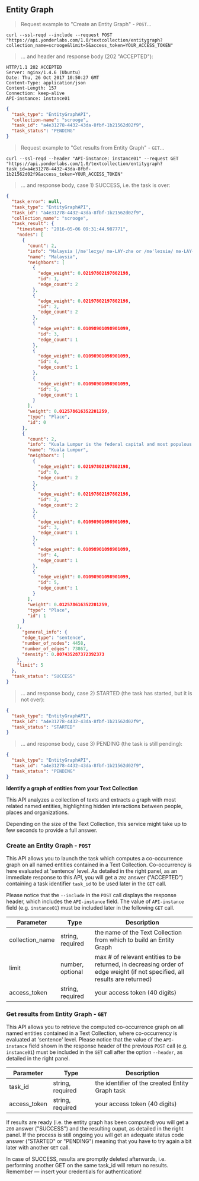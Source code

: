 ## Entity Graph 

> Request example to "Create an Entity Graph" - `POST`...


```shell
curl --ssl-reqd --include --request POST "https://api.yonderlabs.com/1.0/textcollection/entitygraph?collection_name=scrooge&limit=5&access_token=YOUR_ACCESS_TOKEN"
```


>... and header and response body (202 "ACCEPTED"):

```
HTTP/1.1 202 ACCEPTED
Server: nginx/1.4.6 (Ubuntu)
Date: Thu, 26 Oct 2017 10:50:27 GMT
Content-Type: application/json
Content-Length: 157
Connection: keep-alive
API-instance: instance01
```
```json
{
  "task_type": "EntityGraphAPI", 
  "collection-name": "scrooge", 
  "task_id": "a4e31278-4432-43da-8fbf-1b21562d02f9", 
  "task_status": "PENDING"
}
```

> Request example to "Get results from Entity Graph" - `GET`...


```shell
curl --ssl-reqd --header "API-instance: instance01" --request GET "https://api.yonderlabs.com/1.0/textcollection/entitygraph?task_id=a4e31278-4432-43da-8fbf-1b21562d02f9&access_token=YOUR_ACCESS_TOKEN"
```


>... and response body, case 1) SUCCESS, i.e. the task is over:

```json
{
  "task_error": null,
  "task_type": "EntityGraphAPI",
  "task_id": "a4e31278-4432-43da-8fbf-1b21562d02f9",
  "collection_name": "scrooge",
  "task_result": {
    "timestamp": "2016-05-06 09:31:44.987771",
    "nodes": [
      {
        "count": 2,
        "info": "Malaysia (/məˈleɪʒə/ mə-LAY-zhə or /məˈleɪsiə/ mə-LAY-see-ə) (Malaysian pronunciation: [məlejsiə]) is a federal constitutional monarchy located in [...]",
        "name": "Malaysia",
        "neighbors": [
          {
            "edge_weight": 0.02197802197802198,
            "id": 1,
            "edge_count": 2
          },
          {
            "edge_weight": 0.02197802197802198,
            "id": 2,
            "edge_count": 2
          },
          {
            "edge_weight": 0.01098901098901099,
            "id": 3,
            "edge_count": 1
          },
          {
            "edge_weight": 0.01098901098901099,
            "id": 4,
            "edge_count": 1
          },
          {
            "edge_weight": 0.01098901098901099,
            "id": 5,
            "edge_count": 1
          }
        ],
        "weight": 0.012578616352201259,
        "type": "Place",
        "id": 0
      },
      {
        "count": 2,
        "info": "Kuala Lumpur is the federal capital and most populous city in Malaysia [...]",
        "name": "Kuala Lumpur",
        "neighbors": [
          {
            "edge_weight": 0.02197802197802198,
            "id": 0,
            "edge_count": 2
          },
          {
            "edge_weight": 0.02197802197802198,
            "id": 2,
            "edge_count": 2
          },
          {
            "edge_weight": 0.01098901098901099,
            "id": 3,
            "edge_count": 1
          },
          {
            "edge_weight": 0.01098901098901099,
            "id": 4,
            "edge_count": 1
          },
          {
            "edge_weight": 0.01098901098901099,
            "id": 5,
            "edge_count": 1
          }
        ],
        "weight": 0.012578616352201259,
        "type": "Place",
        "id": 1
      }
    ],
      "general_info": {
      "edge_type": "sentence",
      "number_of_nodes": 4458,
      "number_of_edges": 73867,
      "density": 0.007435287372392373
    },
    "limit": 5
  },
  "task_status": "SUCCESS"
}      
```




>... and response body, case 2) STARTED (the task has started, but it is not over):

```json
{
  "task_type": "EntityGraphAPI", 
  "task_id": "a4e31278-4432-43da-8fbf-1b21562d02f9", 
  "task_status": "STARTED"
}
```

>... and response body, case 3) PENDING (the task is still pending):

```json
{
  "task_type": "EntityGraphAPI", 
  "task_id": "a4e31278-4432-43da-8fbf-1b21562d02f9", 
  "task_status": "PENDING"
}
```


**Identify a graph of entities from your Text Collection**

This API analyzes a collection of texts and extracts a graph with most related named entities, highlighting hidden interactions between people, places and organizations.



<aside class="notice">
Depending on the size of the Text Collection, this service might take up to few seconds to provide a full answer.  
</aside>

### Create an Entity Graph - `POST`

This API allows you to launch the task which computes a co-occurrence graph on all named entities contained in a Text Collection.
Co-occurrency is here evaluated at 'sentence' level.
As detailed in the right panel, as an immediate response to this API, you will get a `202` answer ("ACCEPTED") containing a task identifier `task_id` to be used later in the `GET` call. 

Please notice that the `--include` in the `POST` call displays the response header, which includes the `API-instance` field. The value of `API-instance` field (e.g. `instance01`) must be included later in the following `GET` call.

Parameter | Type | Description | 
--------- | ------- | ----------- | 
collection_name | string, required | the name of the Text Collection from which to build an Entity Graph | 
limit	| number, optional	| max # of relevant entities to be returned, in decreasing order of edge weight (if not specified, all results are returned)
access_token | string, required | your access token (40 digits) |



### Get results from Entity Graph - `GET`

This API allows you to retrieve the computed co-occurrence graph on all named entities contained in a Text Collection, where co-occurrency is evaluated at 'sentence' level.
Please notice that the value of the `API-instance` field shown in the response header of the previous `POST` call (e.g. `instance01`) must be included in the `GET` call after the option `--header`, as detailed in the right panel.


Parameter | Type | Description | 
--------- | ------- | ----------- | 
task_id | string, required | the identifier of the created Entity Graph task| 
access_token | string, required | your access token (40 digits) |

If results are ready (i.e. the entity graph has been computed) you will get a `200` answer ("SUCCESS") and the resulting ouput, as detailed in the right panel.
If the process is still ongoing you will get an adequate status code answer ("STARTED" or "PENDING") meaning that you have to try again a bit later with another `GET` call. 

<aside class="notice">
In case of SUCCESS, results are promptly deleted afterwards, i.e. performing another GET on the same task_id will return no results.
</aside>

<aside class="success">
Remember — insert your credentials for authentication!
</aside>